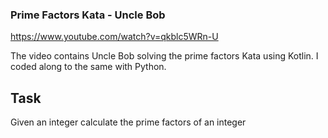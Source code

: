 ### Prime Factors Kata - Uncle Bob
https://www.youtube.com/watch?v=qkblc5WRn-U

The video contains Uncle Bob solving the prime factors Kata using Kotlin.
I coded along to the same with Python.

Task
----

Given an integer calculate the prime factors of an integer
